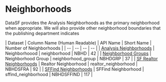 # Neighborhoods

DataSF provides the Analysis Neighborhoods as the primary neighborhood when appropriate. We will also provide other neighborhood boundaries that the publishing department indicates 

| Dataset | Column Name (Human Readable) | API Name | Short Name | Number of Neighborhoods |
| -- | -- | -- | -- |
| [Analysis Neighborhoods](https://data.sfgov.org/Geographic-Locations-and-Boundaries/Analysis-Neighborhoods/p5b7-5n3h) | Neighborhoood | neighborhood | NBHD | 42 | 
| [Neighborhood Groups](https://data.sfgov.org/Geographic-Locations-and-Boundaries/Neighborhood-Groups-Map/iacs-ws63) | Neighborhood Group | neighborhood_group | NBHDGRP | 37 |
| [SF Realtor Neighborhoods](https://data.sfgov.org/Geographic-Locations-and-Boundaries/Realtor-Neighborhoods/5gzd-g9ns) | Realtor Neighborhood | realtor_neighborhood | NBHDSFRA | 92 |
| [SFFind Neighborhoods](https://data.sfgov.org/Geographic-Locations-and-Boundaries/SF-Find-Neighborhoods/pty2-tcw4) | SFFind Neighborhood | sffind_neighborhood | NBHDSFFIND | 117 |
